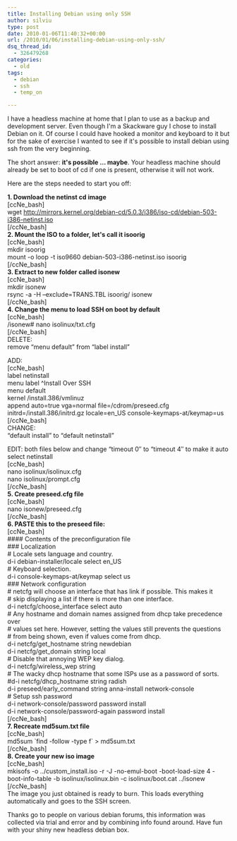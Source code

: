 ```yaml
---
title: Installing Debian using only SSH
author: silviu
type: post
date: 2010-01-06T11:40:32+00:00
url: /2010/01/06/installing-debian-using-only-ssh/
dsq_thread_id:
  - 326479268
categories:
  - old
tags:
  - debian
  - ssh
  - temp_on

---
```

I have a headless machine at home that I plan to use as a backup and development server. Even though I'm a Skackware guy I chose to install Debian on it. Of course I could have hooked a monitor and keyboard to it but for the sake of exercise I wanted to see if it's possible to install debian using ssh from the very beginning.

The short answer: **it's possible &#8230; maybe**. Your headless machine should already be set to boot of cd if one is present, otherwise it will not work.

Here are the steps needed to start you off:

**1. Download the netinst cd image**  
[ccNe_bash]  
wget http://mirrors.kernel.org/debian-cd/5.0.3/i386/iso-cd/debian-503-i386-netinst.iso  
[/ccNe_bash]  
**2. Mount the ISO to a folder, let's call it isoorig**  
[ccNe_bash]  
mkdir isoorig  
mount -o loop -t iso9660 debian-503-i386-netinst.iso isoorig  
[/ccNe_bash]  
**3. Extract to new folder called isonew**  
[ccNe_bash]  
mkdir isonew  
rsync -a -H –exclude=TRANS.TBL isoorig/ isonew  
[/ccNe_bash]  
**4. Change the menu to load SSH on boot by default**  
[ccNe_bash]  
/isonew# nano isolinux/txt.cfg  
[/ccNe_bash]  
DELETE:  
remove “menu default” from “label install”

ADD:  
[ccNe_bash]  
label netinstall  
menu label ^Install Over SSH  
menu default  
kernel /install.386/vmlinuz  
append auto=true vga=normal file=/cdrom/preseed.cfg initrd=/install.386/initrd.gz locale=en_US console-keymaps-at/keymap=us  
[/ccNe_bash]  
CHANGE:  
“default install” to “default netinstall”

EDIT: both files below and change “timeout 0″ to “timeout 4″ to make it auto select netinstall  
[ccNe_bash]  
nano isolinux/isolinux.cfg  
nano isolinux/prompt.cfg  
[/ccNe_bash]  
**5. Create preseed.cfg file**  
[ccNe_bash]  
nano isonew/preseed.cfg  
[/ccNe_bash]  
**6. PASTE this to the preseed file:**  
[ccNe_bash]  
\#### Contents of the preconfiguration file  
\### Localization  
\# Locale sets language and country.  
d-i debian-installer/locale select en_US  
\# Keyboard selection.  
d-i console-keymaps-at/keymap select us  
\### Network configuration  
\# netcfg will choose an interface that has link if possible. This makes it  
\# skip displaying a list if there is more than one interface.  
d-i netcfg/choose_interface select auto  
\# Any hostname and domain names assigned from dhcp take precedence over  
\# values set here. However, setting the values still prevents the questions  
\# from being shown, even if values come from dhcp.  
d-i netcfg/get_hostname string newdebian  
d-i netcfg/get_domain string local  
\# Disable that annoying WEP key dialog.  
d-i netcfg/wireless_wep string  
\# The wacky dhcp hostname that some ISPs use as a password of sorts.  
#d-i netcfg/dhcp_hostname string radish  
d-i preseed/early_command string anna-install network-console  
\# Setup ssh password  
d-i network-console/password password install  
d-i network-console/password-again password install  
[/ccNe_bash]  
**7. Recreate md5sum.txt file**  
[ccNe_bash]  
md5sum \`find -follow -type f\` > md5sum.txt  
[/ccNe_bash]  
**8. Create your new iso image**  
[ccNe_bash]  
mkisofs -o ../custom_install.iso -r -J -no-emul-boot -boot-load-size 4 -boot-info-table -b isolinux/isolinux.bin -c isolinux/boot.cat ../isonew  
[/ccNe_bash]  
The image you just obtained is ready to burn. This loads everything automatically and goes to the SSH screen.

Thanks go to people on various debian forums, this information was collected via trial and error and by combining info found around. Have fun with your shiny new headless debian box.